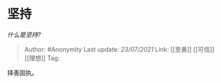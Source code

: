 # 坚持
*什么是坚持?*

> Author: #Anonymity
> Last update: *23/07/2021*
> Link: [[至勇]] [[可信]] [[理想]]
> Tag:

择善固执。
